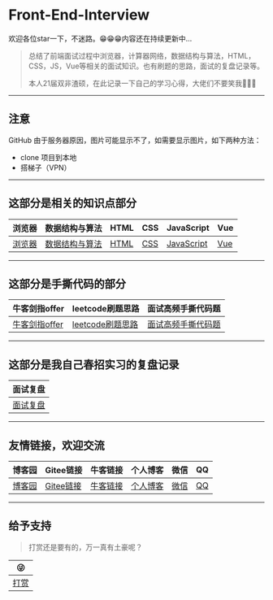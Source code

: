 # Front-End-Interview

欢迎各位star一下，不迷路。😁😁😁内容还在持续更新中...

> 总结了前端面试过程中浏览器，计算器网络，数据结构与算法，HTML，CSS，JS，Vue等相关的面试知识。也有刷题的思路，面试的复盘记录等。
>
> 本人21届双非渣硕，在此记录一下自己的学习心得，大佬们不要笑我🤣🤣🤣

---

## 注意

GitHub 由于服务器原因，图片可能显示不了，如需要显示图片，如下两种方法：

- clone 项目到本地
- 搭梯子（VPN）

---

## 这部分是相关的知识点部分

|浏览器|数据结构与算法|HTML|CSS|JavaScript|Vue|
|---|---|---|---|---|---|
|[浏览器](./01.浏览器/浏览器.md)|[数据结构与算法](./02.数据结构与算法/数据结构与算法.md)|[HTML](03.HTML/html.md)|[CSS](./04.CSS/css.md)|[JavaScript](05.JavaScript/js.md)|[Vue](./06.Vue/vue.md)|

---

## 这部分是手撕代码的部分

|牛客剑指offer|leetcode刷题思路|面试高频手撕代码题|
|---|---|---|
|[牛客剑指offer](./07.算法刷题/牛客网%20-%20剑指offer.md)|[leetcode刷题思路](./07.算法刷题/leetcode思路.md)|[面试高频手撕代码题](./08.面试高频手撕代码题/面试高频手撕代码题.md)|

---

## 这部分是我自己春招实习的复盘记录

|面试复盘|
|------|
|[面试复盘](./09.面试复盘/面试复盘.md)|

---

## 友情链接，欢迎交流

|博客园|Gitee链接|牛客链接|个人博客|微信|QQ|
|---|---|---|---|---|---|
|[博客园](https://www.cnblogs.com/muzidaitou)|[Gitee链接](https://gitee.com/lee_van)|[牛客链接](https://www.nowcoder.com/profile/549508843)|[个人博客](https://lf2021.github.io/)|[微信](./images/vx.jpg)|[QQ](./images/qq.jpg)|

---

## 给予支持

> 打赏还是要有的，万一真有土豪呢？

|😜|
|---|
|[打赏](./images/收款码.png)|
